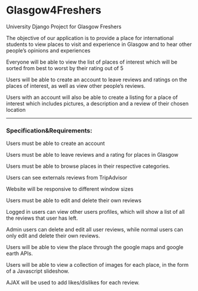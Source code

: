 # Glasgow4Freshers
University Django Project for Glasgow Freshers

The objective of our application is to provide a place for international students to view places to visit and experience in Glasgow and to hear other people’s opinions and experiences

Everyone will be able to view the list of places of interest which will be sorted from best to worst by their rating out of 5

Users will be able to create an account to leave reviews and ratings on the places of interest, as well as view other people’s reviews.

Users with an account will also be able to create a listing for a place of interest which includes pictures, a description and a review of their chosen location

***
### Specification&Requirements:

Users must be able to create an account

Users must be able to leave reviews and a rating for places in Glasgow

Users must be able to browse places in their respective categories.

Users can see externals reviews from TripAdvisor

Website will be responsive to different window sizes

Users must be able to edit and delete their own reviews

Logged in users can view other users profiles, which will show a list of all the reviews that user has left. 

Admin users can delete and edit all user reviews, while normal users can only edit and delete their own reviews.

Users will be able to view the place through the google maps and google earth APIs.

Users will be able to view a collection of images for each place, in the form of a Javascript slideshow. 

AJAX will be used to add likes/dislikes for each review.
